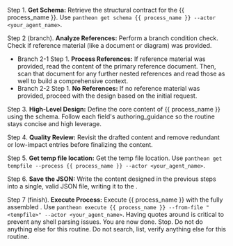 Step 1. **Get Schema:** Retrieve the structural contract for the {{ process_name }}. Use `pantheon get schema {{ process_name }} --actor <your_agent_name>`.

Step 2 (branch). **Analyze References:** Perform a branch condition check. Check if reference material (like a document or diagram) was provided.
  - Branch 2-1 Step 1. **Process References:** If reference material was provided, read the content of the primary reference document. Then, scan that document for any further nested references and read those as well to build a comprehensive context.
  - Branch 2-2 Step 1. **No References:** If no reference material was provided, proceed with the design based on the initial request.

Step 3. **High-Level Design:** Define the core content of {{ process_name }} using the schema. Follow each field's authoring_guidance so the routine stays concise and high leverage.

Step 4. **Quality Review:** Revisit the drafted content and remove redundant or low-impact entries before finalizing the content.

Step 5. **Get temp file location:** Get the temp file location. Use `pantheon get tempfile --process {{ process_name }} --actor <your_agent_name>`.

Step 6. **Save the JSON:** Write the content designed in the previous steps into a single, valid JSON file, writing it to the <tempfile>.

Step 7 (finish). **Execute Process:** Execute {{ process_name }} with the fully assembled <tempfile>. Use `pantheon execute {{ process_name }} --from-file "<tempfile>" --actor <your_agent_name>`. Having quotes around <tempfile> is critical to prevent any shell parsing issues. You are now done. Stop. Do not do anything else for this routine. Do not search, list, verify anything else for this routine.
